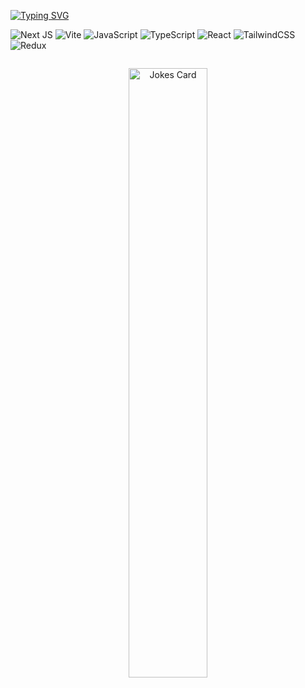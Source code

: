 [![Typing SVG](https://readme-typing-svg.demolab.com?font=Fira+Code&pause=1000&center=false&vCenter=true&width=800&height=20&lines=%D0%9F%D1%80%D0%B8%D0%B2%D0%B5%D1%82%2C+%D0%BC%D0%B5%D0%BD%D1%8F+%D0%B7%D0%BE%D0%B2%D1%83%D1%82+%D0%9B%D0%B5%D0%B2%2C+%D0%B8+%D1%8F+Frontend-%D1%80%D0%B0%D0%B7%D1%80%D0%B0%D0%B1%D0%BE%D1%82%D1%87%D0%B8%D0%BA+👋)](https://github.com/DamarooWork) 


![Next JS](https://img.shields.io/badge/Next-black?style=for-the-badge&logo=next.js&logoColor=white) ![Vite](https://img.shields.io/badge/vite-%23646CFF.svg?style=for-the-badge&logo=vite&logoColor=white) ![JavaScript](https://img.shields.io/badge/javascript-%23323330.svg?style=for-the-badge&logo=javascript&logoColor=%23F7DF1E) ![TypeScript](https://img.shields.io/badge/typescript-%23007ACC.svg?style=for-the-badge&logo=typescript&logoColor=white) ![React](https://img.shields.io/badge/react-%2320232a.svg?style=for-the-badge&logo=react&logoColor=%2361DAFB) ![TailwindCSS](https://img.shields.io/badge/tailwindcss-%2338B2AC.svg?style=for-the-badge&logo=tailwind-css&logoColor=white) ![Redux](https://img.shields.io/badge/redux-%23593d88.svg?style=for-the-badge&logo=redux&logoColor=white)


<p align="center" dir="auto">
 <img src="https://github-profile-trophy.vercel.app/?username=ryo-ma&&rank=S,SS,SSS,SECRET&theme=gruvbox" alt="" />
</p>
<p align="center" dir="auto">
 <img margin="auto" width="50%"  src="https://streak-stats.demolab.com?user=DamarooWork&theme=gruvbox&hide_border=true&locale=ru&date_format=j%2Fn%5B%2FY%5D" alt="Jokes Card" />
</p>


